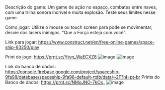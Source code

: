 Descrição do game:
Um game de ação no espaço, combates entre naves, com uma trilha sonora incrível e muita explosão. Teste seus limites nesse game. 

Como jogar:
Utilize o mouse ou touch screen para pode se movimentar, desvie dos lasers inimigos. "Que a Força esteja com você".

Link para jogar: https://www.construct.net/en/free-online-games/space-ship-63250/play

Print do jogo: https://prnt.sc/Ytvn_WaECXZ8
![image](https://github.com/JMatheus117/primeiro-game/assets/166875667/c847e9fb-21ce-4599-aa08-e6b94eac2853)
![image](https://github.com/JMatheus117/primeiro-game/assets/166875667/3898b883-59a0-4d25-b149-ee30cbf4e9be)


Link do banco de dados: https://console.firebase.google.com/project/spaceship-9fa98/database/spaceship-9fa98-default-rtdb/data/~2F?hl=pt-br
Prints do Banco de dados: https://prnt.sc/NMoJNO-7kOx_
![image](https://github.com/JMatheus117/primeiro-game/assets/166875667/e5871a23-ec2c-4ecd-ae04-c8fbaf4889e9)

